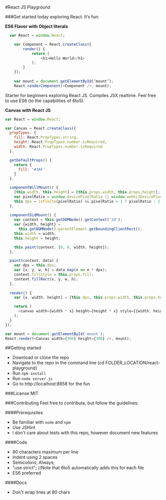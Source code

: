 #React JS Playground

###Get started today exploring React. It’s fun:

__ES6 Flavor with Object literals__
```javascript
  var React = window.React;

	var Component = React.createClass({
		render() {
			return (
				<h1>Hello World</h1>
			);
		}
	});
	
	var mount = document.getElementById(‘mount’);
	React.renderComponent(<Component />, mount);
```

Starter for beginners exploring React JS. Compiles JSX realtime. Feel free to
use ES6 (to the capabilities of 6to5).

__Canvas with React JS__
```javascript
var React = window.React;

var Canvas = React.createClass({
  propTypes: {
    fill: React.PropTypes.string,
    height: React.PropTypes.number.isRequired,
    width: React.PropTypes.number.isRequired
  },

  getDefaultProps() {
    return {
      fill: '#3AF'
    }
  },

  componentWillMount() {
    [this.width, this.height] = [this.props.width, this.props.height];
    var pixelRatio = window.devicePixelRatio || window.webkitDevicePixelRatio;
    this.dpx = isFinite(pixelRatio) && pixelRatio > 1 ? pixelRatio : 1;
  },
  
  componentDidMount() {
    var context = this.getDOMNode().getContext('2d');
    var {width, height} =
      this.getDOMNode().parentElement.getBoundingClientRect();  
    this.width = width;
    this.height = height;

    this.paint(context, [0, 0, width, height]);
  },

  paint(context, data) {
    var dpx = this.dpx;
    var [x, y, w, h] = data.map(n => n * dpx);
    context.fillStyle = this.props.fill;
    context.fillRect(x, y, w, h);
  },
  
  render() {
    var [x, width, height] = [this.dpx, this.props.width, this.props.height];

    return (
      <canvas width={width * x} height={height * x} style={{width, height}} />
    );
  }
});

var mount = document.getElementById('mount');
React.render(<Canvas width={300} height={300} />, mount);
```


##Getting started
* Download or clone the repo
* Navigate to the repo in the command line (cd FOLDER_LOCATION/react-playground)
* Run `npm install`
* Run `node server.js`
* Go to http://localhost:8858 for the fun

###License
MIT

###Contributing 
Feel free to contribute, but follow the guidelines:

####Prerequisites
* Be familiar with `node` and `npm`
* Use JSHint
* I don't care about tests with this repo, however document new features

####Code
* 80 characters maximum per line
* Indent using 2 spaces
* Semicolons; Always;
* "use strict"; //Note that 6to5 automatically adds this for each file
* ES6 preferred

####Docs
* Don't wrap lines at 80 chars
